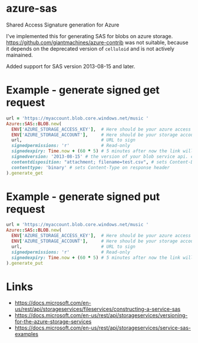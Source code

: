 # azure-sas
Shared Access Signature generation for Azure

I've implemented this for generating SAS for blobs on azure storage.
https://github.com/giantmachines/azure-contrib was not suitable, because it
depends on the deprecated version of `celluloid` and is not actively mainained.

Added support for SAS version 2013-08-15 and later.

# Example - generate signed get request

```ruby
url = 'https://myaccount.blob.core.windows.net/music '
Azure::SAS::BLOB.new(
  ENV['AZURE_STORAGE_ACCESS_KEY'],  # Here should be your azure access key
  ENV['AZURE_STORAGE_ACCOUNT'],     # Here should be your storage account name
  url,                              # URL to sign
  signedpermissions: 'r'            # Read-only
  signedexpiry: Time.now + (60 * 5) # 5 minutes after now the link will be expired
  signedversion: '2013-08-15' # the version of your blob service api. can be found on requests response header
  contentdisposition: "attachment; filename=test.csv", # sets Content-Disposition on response header
  contenttype: 'binary' # sets Content-Type on response header
).generate_get
```

# Example - generate signed put request

```ruby
url = 'https://myaccount.blob.core.windows.net/music '
Azure::SAS::BLOB.new(
  ENV['AZURE_STORAGE_ACCESS_KEY'],  # Here should be your azure access key
  ENV['AZURE_STORAGE_ACCOUNT'],     # Here should be your storage account name
  url,                              # URL to sign
  signedpermissions: 'r'            # Read-only
  signedexpiry: Time.now + (60 * 5) # 5 minutes after now the link will be expired
).generate_put
```

# Links
 * https://docs.microsoft.com/en-us/rest/api/storageservices/fileservices/constructing-a-service-sas
 * https://docs.microsoft.com/en-us/rest/api/storageservices/versioning-for-the-azure-storage-services
 * https://docs.microsoft.com/en-us/rest/api/storageservices/service-sas-examples